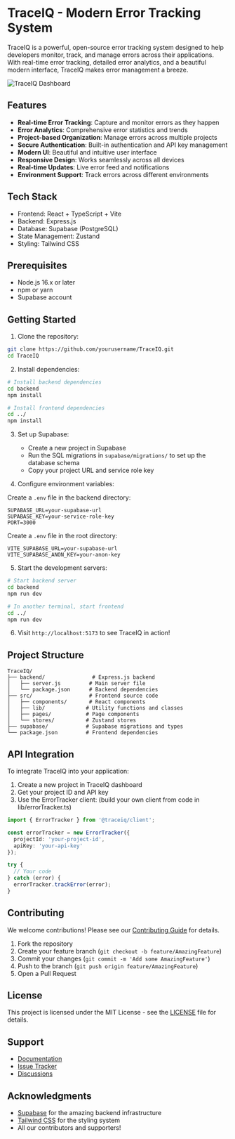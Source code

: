 # TraceIQ - Modern Error Tracking System

TraceIQ is a powerful, open-source error tracking system designed to help developers monitor, track, and manage errors across their applications. With real-time error tracking, detailed error analytics, and a beautiful modern interface, TraceIQ makes error management a breeze.

![TraceIQ Dashboard](path-to-dashboard-screenshot.png)

## Features

- **Real-time Error Tracking**: Capture and monitor errors as they happen
- **Error Analytics**: Comprehensive error statistics and trends
- **Project-based Organization**: Manage errors across multiple projects
- **Secure Authentication**: Built-in authentication and API key management
- **Modern UI**: Beautiful and intuitive user interface
- **Responsive Design**: Works seamlessly across all devices
- **Real-time Updates**: Live error feed and notifications
- **Environment Support**: Track errors across different environments

## Tech Stack

- Frontend: React + TypeScript + Vite
- Backend: Express.js
- Database: Supabase (PostgreSQL)
- State Management: Zustand
- Styling: Tailwind CSS

## Prerequisites

- Node.js 16.x or later
- npm or yarn
- Supabase account

## Getting Started

1. Clone the repository:
```bash
git clone https://github.com/yourusername/TraceIQ.git
cd TraceIQ
```

2. Install dependencies:
```bash
# Install backend dependencies
cd backend
npm install

# Install frontend dependencies
cd ../
npm install
```

3. Set up Supabase:
   - Create a new project in Supabase
   - Run the SQL migrations in `supabase/migrations/` to set up the database schema
   - Copy your project URL and service role key

4. Configure environment variables:

Create a `.env` file in the backend directory:
```env
SUPABASE_URL=your-supabase-url
SUPABASE_KEY=your-service-role-key
PORT=3000
```

Create a `.env` file in the root directory:
```env
VITE_SUPABASE_URL=your-supabase-url
VITE_SUPABASE_ANON_KEY=your-anon-key
```

5. Start the development servers:

```bash
# Start backend server
cd backend
npm run dev

# In another terminal, start frontend
cd ../
npm run dev
```

6. Visit `http://localhost:5173` to see TraceIQ in action!

## Project Structure

```
TraceIQ/
├── backend/               # Express.js backend
│   ├── server.js         # Main server file
│   └── package.json      # Backend dependencies
├── src/                  # Frontend source code
│   ├── components/       # React components
│   ├── lib/             # Utility functions and classes
│   ├── pages/           # Page components
│   └── stores/          # Zustand stores
├── supabase/            # Supabase migrations and types
└── package.json         # Frontend dependencies
```

## API Integration

To integrate TraceIQ into your application:

1. Create a new project in TraceIQ dashboard
2. Get your project ID and API key
3. Use the ErrorTracker client: (build your own client from code in lib/errorTracker.ts)

```typescript
import { ErrorTracker } from '@traceiq/client';

const errorTracker = new ErrorTracker({
  projectId: 'your-project-id',
  apiKey: 'your-api-key'
});

try {
  // Your code
} catch (error) {
  errorTracker.trackError(error);
}
```

## Contributing

We welcome contributions! Please see our [Contributing Guide](CONTRIBUTING.md) for details.

1. Fork the repository
2. Create your feature branch (`git checkout -b feature/AmazingFeature`)
3. Commit your changes (`git commit -m 'Add some AmazingFeature'`)
4. Push to the branch (`git push origin feature/AmazingFeature`)
5. Open a Pull Request

## License

This project is licensed under the MIT License - see the [LICENSE](LICENSE) file for details.

## Support

- [Documentation](docs/README.md)
- [Issue Tracker](https://github.com/daviduche03/TraceIQ/issues)
- [Discussions](https://github.com/daviduche03/TraceIQ/discussions)

## Acknowledgments

- [Supabase](https://supabase.io/) for the amazing backend infrastructure
- [Tailwind CSS](https://tailwindcss.com/) for the styling system
- All our contributors and supporters!